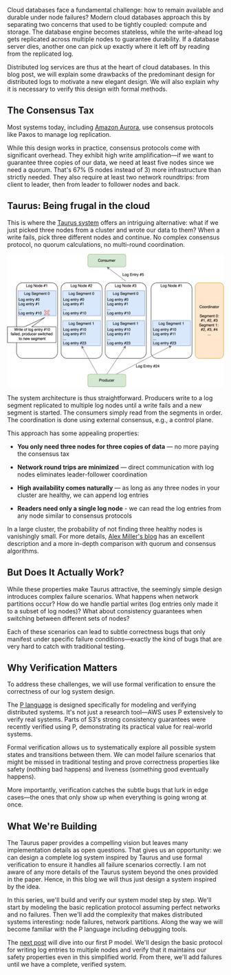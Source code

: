Cloud databases face a fundamental challenge: how to remain available and durable under node failures? Modern cloud databases approach this by separating two concerns that used to be tightly coupled: compute and storage. The database engine becomes stateless, while the write-ahead log gets replicated across multiple nodes to guarantee durability. If a database server dies, another one can pick up exactly where it left off by reading from the replicated log.

Distributed log services are thus at the heart of cloud databases. In this blog post, we will explain some drawbacks of the predominant design for distributed logs to motivate a new elegant design. We will also explain why it is necessary to verify this design with formal methods.

## The Consensus Tax

Most systems today, including [Amazon Aurora](https://assets.amazon.science/dc/2b/4ef2b89649f9a393d37d3e042f4e/amazon-aurora-design-considerations-for-high-throughput-cloud-native-relational-databases.pdf), use consensus protocols like Paxos to manage log replication.

While this design works in practice, consensus protocols come with significant overhead. They exhibit high write amplification—if we want to guarantee three copies of our data, we need at least five nodes since we need a quorum. That's 67% (5 nodes instead of 3) more infrastructure than strictly needed. They also require at least two network roundtrips: from client to leader, then from leader to follower nodes and back.

## Taurus: Being frugal in the cloud

This is where the [Taurus system](https://arxiv.org/abs/2412.02792) offers an intriguing alternative: what if we just picked three nodes from a cluster and wrote our data to them? When a write fails, pick three different nodes and continue. No complex consensus protocol, no quorum calculations, no multi-round coordination.

![log system design](/assets/images/2025-07-10-p-verified-log/log-1-taurus-overview.drawio.png "High-level log system design")

The system architecture is thus straightforward. Producers write to a log segment replicated to multiple log nodes until a write fails and a new segment is started. The consumers simply read from the segments in order. The coordination is done using external consensus, e.g., a control plane.

This approach has some appealing properties:

*   **You only need three nodes for three copies of data** — no more paying the consensus tax
    
*   **Network round trips are minimized** — direct communication with log nodes eliminates leader-follower coordination
    
*   **High availability comes naturally** — as long as any three nodes in your cluster are healthy, we can append log entries

*   **Readers need only a single log node** - we can read the log entries from any node similar to consensus protocols

In a large cluster, the probability of not finding three healthy nodes is vanishingly small. For more details, [Alex Miller's blog](https://transactional.blog/talk/enough-with-all-the-raft) has an excellent description and a more in-depth comparison with quorum and consensus algorithms.

## But Does It Actually Work?

While these properties make Taurus attractive, the seemingly simple design introduces complex failure scenarios. What happens when network partitions occur? How do we handle partial writes (log entries only made it to a subset of log nodes)? What about consistency guarantees when switching between different sets of nodes?

Each of these scenarios can lead to subtle correctness bugs that only manifest under specific failure conditions—exactly the kind of bugs that are very hard to catch with traditional testing.

## Why Verification Matters

To address these challenges, we will use formal verification to ensure the correctness of our log system design.

The [P language](https://github.com/p-org/P) is designed specifically for modeling and verifying distributed systems. It's not just a research tool—AWS uses P extensively to verify real systems. Parts of S3's strong consistency guarantees were recently verified using P, demonstrating its practical value for real-world systems.

Formal verification allows us to systematically explore all possible system states and transitions between them. We can model failure scenarios that might be missed in traditional testing and prove correctness properties like safety (nothing bad happens) and liveness (something good eventually happens).

More importantly, verification catches the subtle bugs that lurk in edge cases—the ones that only show up when everything is going wrong at once.

## What We're Building

The Taurus paper provides a compelling vision but leaves many implementation details as open questions. That gives us an opportunity: we can design a complete log system inspired by Taurus and use formal verification to ensure it handles all failure scenarios correctly. I am not aware of any more details of the Taurus system beyond the ones provided in the paper. Hence, in this blog we will thus just design a system inspired by the idea.

In this series, we'll build and verify our system model step by step. We'll start by modeling the basic replication protocol assuming perfect networks and no failures. Then we'll add the complexity that makes distributed systems interesting: node failures, network partitions. Along the way we will become familiar with the P language including debugging tools.

The [next post](https://b-hilprecht.github.io/2025/07/10/p-verified-log-2-modeling-the-happy-path.html) will dive into our first P model. We'll design the basic protocol for writing log entries to multiple nodes and verify that it maintains our safety properties even in this simplified world. From there, we'll add failures until we have a complete, verified system.
